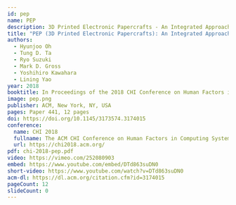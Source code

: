 ```yaml
---
id: pep
name: PEP
description: 3D Printed Electronic Papercrafts - An Integrated Approach for 3D Sculpting Paper-based Electronic Devices
title: "PEP (3D Printed Electronic Papercrafts): An Integrated Approach for 3D Sculpting Paper-based Electronic Devices"
authors:
  - Hyunjoo Oh
  - Tung D. Ta
  - Ryo Suzuki
  - Mark D. Gross
  - Yoshihiro Kawahara
  - Lining Yao
year: 2018
booktitle: In Proceedings of the 2018 CHI Conference on Human Factors in Computing Systems (CHI '18)
image: pep.png
publisher: ACM, New York, NY, USA
pages: Paper 441, 12 pages
doi: https://doi.org/10.1145/3173574.3174015
conference:
  name: CHI 2018
  fullname: The ACM CHI Conference on Human Factors in Computing Systems (CHI 2018)
  url: https://chi2018.acm.org/
pdf: chi-2018-pep.pdf
video: https://vimeo.com/252080903
embed: https://www.youtube.com/embed/DTd863suDN0
short-video: https://www.youtube.com/watch?v=DTd863suDN0
acm-dl: https://dl.acm.org/citation.cfm?id=3174015
pageCount: 12
slideCount: 0
---
```


